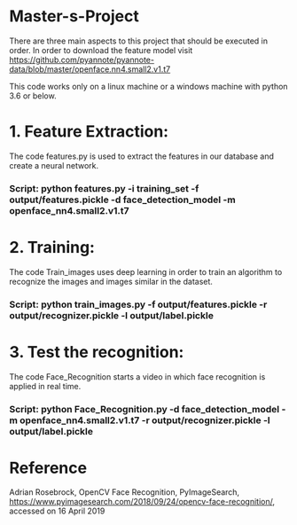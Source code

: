 # Master-s-Project
There are three main aspects to this project that should be executed in order.
In order to download the feature model visit
https://github.com/pyannote/pyannote-data/blob/master/openface.nn4.small2.v1.t7

This code works only on a linux machine or a windows machine with python 3.6 or below.

# 1. Feature Extraction:
The code features.py is used to extract the features in our database and create a neural network. 
### Script: python features.py -i training_set -f output/features.pickle -d face_detection_model -m openface_nn4.small2.v1.t7
# 2. Training:
The code Train_images uses deep learning in order to train an algorithm to recognize the images and images similar in the dataset.
### Script: python train_images.py -f output/features.pickle -r output/recognizer.pickle -l output/label.pickle
# 3. Test the recognition:
The code Face_Recognition starts a video in which face recognition is applied in real time. 
### Script: python Face_Recognition.py -d face_detection_model -m openface_nn4.small2.v1.t7 -r output/recognizer.pickle -l output/label.pickle
# Reference
Adrian Rosebrock, OpenCV Face Recognition, PyImageSearch, https://www.pyimagesearch.com/2018/09/24/opencv-face-recognition/, accessed on 16 April 2019
